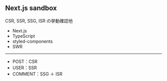 ## Next.js sandbox

CSR, SSR, SSG, ISR の挙動確認他

- Next.js
- TypeScript
- styled-components
- SWR

---

- POST：CSR
- USER：SSR
- COMMENT：SSG ＋ ISR

